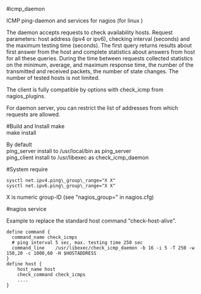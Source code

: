 #icmp_daemon

ICMP ping-daemon and services for nagios \(for linux \)

The daemon accepts requests to check availability hosts.
Request parameters: host address (ipv4 or ipv6),
checking interval (seconds) and the maximum testing time (seconds).
The first query returns results about first answer from the host and
complete statistics about answers from host for all these queries.
During the time between requests collected statistics on the minimum,
average, and maximum response time, the number of the transmitted and
received packets, the number of state changes.
The number of tested hosts is not limited.

The client is fully compatible by options with check\_icmp from nagios\_plugins.

For daemon server, you can restrict the list of addresses from which requests are allowed.

#Build and Install
    make  
    make install

By default  
ping\_server install to /usr/local/bin as ping\_server  
ping\_client install to /usr/libexec as check\_icmp\_daemon

#System require

    sysctl net.ipv4.ping\_group\_range="X X"  
    sysctl net.ipv6.ping\_group\_range="X X"

X is numeric group-ID (see "nagios\_group=" in nagios.cfg)

#nagios service

Example to replace the standard host command "check-host-alive".

    define command {
      command_name check_icmps
      # ping interval 5 sec, max. testing time 250 sec
      command_line    /usr/libexec/check_icmp_daemon -b 16 -i 5 -T 250 -w 150,20 -c 1000,60 -H $HOSTADDRESS
    }
    define host {
        host_name host
        check_command check_icmps
        ....
    }
